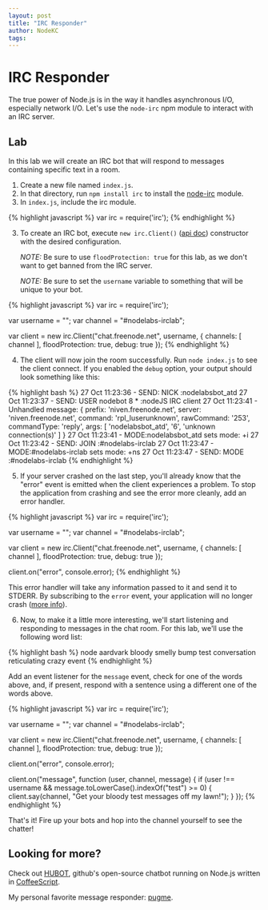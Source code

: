 ```yaml
---
layout: post
title: "IRC Responder"
author: NodeKC
tags:
---
```


# IRC Responder

The true power of Node.js is in the way it handles asynchronous I/O, especially network I/O. Let's use the `node-irc` npm module to interact with an IRC server.

## Lab

In this lab we will create an IRC bot that will respond to messages containing specific text in a room.

1. Create a new file named `index.js`.
2. In that directory, run `npm install irc` to install the [node-irc](https://github.com/martynsmith/node-irc) module.
3. In `index.js`, include the irc module.

{% highlight javascript %}
var irc = require('irc');
{% endhighlight %}

3. To create an IRC bot, execute `new irc.Client()` ([api doc](https://node-irc.readthedocs.org/en/latest/API.html)) constructor with the desired configuration.

    *NOTE:* Be sure to use `floodProtection: true` for this lab, as we don't want to get banned from the IRC server.

    *NOTE:* Be sure to set the `username` variable to something that will be unique to your bot.

{% highlight javascript %}
var irc = require('irc');

var username = "";
var channel = "#nodelabs-irclab";

var client = new irc.Client("chat.freenode.net", username, {
   channels: [ channel ],
   floodProtection: true,
   debug: true
});
{% endhighlight %}

4. The client will now join the room successfully. Run `node index.js` to see the client connect. If you enabled the `debug` option, your output should look something like this:

{% highlight bash %}
27 Oct 11:23:36 - SEND: NICK :nodelabsbot_atd
27 Oct 11:23:37 - SEND: USER nodebot 8 * :nodeJS IRC client
27 Oct 11:23:41 - Unhandled message: { prefix: 'niven.freenode.net',
  server: 'niven.freenode.net',
  command: 'rpl_luserunknown',
  rawCommand: '253',
  commandType: 'reply',
  args: [ 'nodelabsbot_atd', '6', 'unknown connection(s)' ] }
27 Oct 11:23:41 - MODE:nodelabsbot_atd sets mode: +i
27 Oct 11:23:42 - SEND: JOIN :#nodelabs-irclab
27 Oct 11:23:47 - MODE:#nodelabs-irclab sets mode: +ns
27 Oct 11:23:47 - SEND: MODE :#nodelabs-irclab
{% endhighlight %}

5. If your server crashed on the last step, you'll already know that the "error" event is emitted when the client experiences a problem. To stop the application from crashing and see the error more cleanly, add an error handler.

{% highlight javascript %}
var irc = require('irc');

var username = "";
var channel = "#nodelabs-irclab";

var client = new irc.Client("chat.freenode.net", username, {
   channels: [ channel ],
   floodProtection: true,
   debug: true
});

client.on("error", console.error);
{% endhighlight %}

This error handler will take any information passed to it and send it to STDERR. By subscribing to the `error` event, your application will no longer crash ([more info](http://nodejs.org/api/events.html#events_class_events_eventemitter)).

6. Now, to make it a little more interesting, we'll start listening and responding to messages in the chat room. For this lab, we'll use the following word list:

{% highlight bash %}
node              aardvark
bloody            smelly
bump              test
conversation      reticulating
crazy             event
{% endhighlight %}

Add an event listener for the `message` event, check for one of the words above, and, if present, respond with a sentence using a different one of the words above.

{% highlight javascript %}
var irc = require('irc');

var username = "";
var channel = "#nodelabs-irclab";

var client = new irc.Client("chat.freenode.net", username, {
   channels: [ channel ],
   floodProtection: true,
   debug: true
});

client.on("error", console.error);

client.on("message", function (user, channel, message) {
   if (user !== username && message.toLowerCase().indexOf("test") >= 0) {
      client.say(channel, "Get your bloody test messages off my lawn!");
   }
});
{% endhighlight %}

That's it! Fire up your bots and hop into the channel yourself to see the chatter!

## Looking for more?

Check out [HUBOT](http://hubot.github.com/), github's open-source chatbot running on Node.js written in [CoffeeScript](http://coffeescript.org/).

My personal favorite message responder: [pugme](https://github.com/github/hubot/blob/master/src/scripts/pugme.coffee).